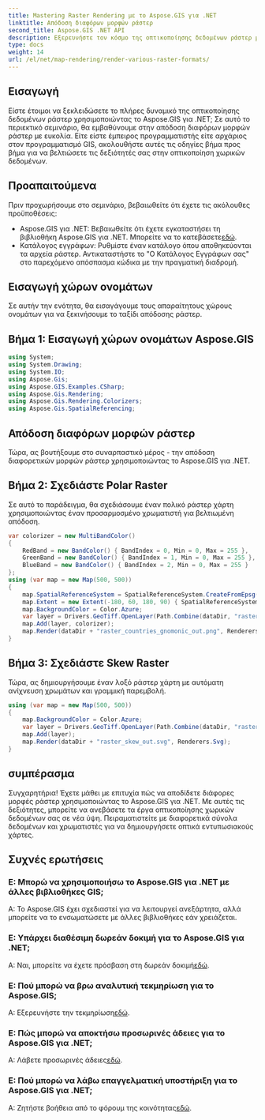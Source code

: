 ```yaml
---
title: Mastering Raster Rendering με το Aspose.GIS για .NET
linktitle: Απόδοση διαφόρων μορφών ράστερ
second_title: Aspose.GIS .NET API
description: Εξερευνήστε τον κόσμο της οπτικοποίησης δεδομένων ράστερ με το Aspose.GIS για .NET. Μάθετε να αποδίδετε εκπληκτικούς χάρτες σε διάφορες μορφές χωρίς κόπο. Κατεβάστε τώρα!
type: docs
weight: 14
url: /el/net/map-rendering/render-various-raster-formats/
---
```

## Εισαγωγή
Είστε έτοιμοι να ξεκλειδώσετε το πλήρες δυναμικό της οπτικοποίησης δεδομένων ράστερ χρησιμοποιώντας το Aspose.GIS για .NET; Σε αυτό το περιεκτικό σεμινάριο, θα εμβαθύνουμε στην απόδοση διαφόρων μορφών ράστερ με ευκολία. Είτε είστε έμπειρος προγραμματιστής είτε αρχάριος στον προγραμματισμό GIS, ακολουθήστε αυτές τις οδηγίες βήμα προς βήμα για να βελτιώσετε τις δεξιότητές σας στην οπτικοποίηση χωρικών δεδομένων.
## Προαπαιτούμενα
Πριν προχωρήσουμε στο σεμινάριο, βεβαιωθείτε ότι έχετε τις ακόλουθες προϋποθέσεις:
- Aspose.GIS για .NET: Βεβαιωθείτε ότι έχετε εγκαταστήσει τη βιβλιοθήκη Aspose.GIS για .NET. Μπορείτε να το κατεβάσετε[εδώ](https://releases.aspose.com/gis/net/).
- Κατάλογος εγγράφων: Ρυθμίστε έναν κατάλογο όπου αποθηκεύονται τα αρχεία ράστερ. Αντικαταστήστε το "Ο Κατάλογος Εγγράφων σας" στο παρεχόμενο απόσπασμα κώδικα με την πραγματική διαδρομή.
## Εισαγωγή χώρων ονομάτων
Σε αυτήν την ενότητα, θα εισαγάγουμε τους απαραίτητους χώρους ονομάτων για να ξεκινήσουμε το ταξίδι απόδοσης ράστερ.
## Βήμα 1: Εισαγωγή χώρων ονομάτων Aspose.GIS
```csharp
using System;
using System.Drawing;
using System.IO;
using Aspose.Gis;
using Aspose.GIS.Examples.CSharp;
using Aspose.Gis.Rendering;
using Aspose.Gis.Rendering.Colorizers;
using Aspose.Gis.SpatialReferencing;
```
## Απόδοση διαφόρων μορφών ράστερ
Τώρα, ας βουτήξουμε στο συναρπαστικό μέρος - την απόδοση διαφορετικών μορφών ράστερ χρησιμοποιώντας το Aspose.GIS για .NET.
## Βήμα 2: Σχεδιάστε Polar Raster
Σε αυτό το παράδειγμα, θα σχεδιάσουμε έναν πολικό ράστερ χάρτη χρησιμοποιώντας έναν προσαρμοσμένο χρωματιστή για βελτιωμένη απόδοση.
```csharp
var colorizer = new MultiBandColor()
{
    RedBand = new BandColor() { BandIndex = 0, Min = 0, Max = 255 },
    GreenBand = new BandColor() { BandIndex = 1, Min = 0, Max = 255 },
    BlueBand = new BandColor() { BandIndex = 2, Min = 0, Max = 255 }
};
using (var map = new Map(500, 500))
{
    map.SpatialReferenceSystem = SpatialReferenceSystem.CreateFromEpsg(102034);
    map.Extent = new Extent(-180, 60, 180, 90) { SpatialReferenceSystem = SpatialReferenceSystem.Wgs84 };
    map.BackgroundColor = Color.Azure;
    var layer = Drivers.GeoTiff.OpenLayer(Path.Combine(dataDir, "raster_countries.tif"));
    map.Add(layer, colorizer);
    map.Render(dataDir + "raster_countries_gnomonic_out.png", Renderers.Png);
}
```
## Βήμα 3: Σχεδιάστε Skew Raster
Τώρα, ας δημιουργήσουμε έναν λοξό ράστερ χάρτη με αυτόματη ανίχνευση χρωμάτων και γραμμική παρεμβολή.
```csharp
using (var map = new Map(500, 500))
{
    map.BackgroundColor = Color.Azure;
    var layer = Drivers.GeoTiff.OpenLayer(Path.Combine(dataDir, "raster_skew.tif"));
    map.Add(layer);
    map.Render(dataDir + "raster_skew_out.svg", Renderers.Svg);
}
```
## συμπέρασμα
Συγχαρητήρια! Έχετε μάθει με επιτυχία πώς να αποδίδετε διάφορες μορφές ράστερ χρησιμοποιώντας το Aspose.GIS για .NET. Με αυτές τις δεξιότητες, μπορείτε να ανεβάσετε τα έργα οπτικοποίησης χωρικών δεδομένων σας σε νέα ύψη. Πειραματιστείτε με διαφορετικά σύνολα δεδομένων και χρωματιστές για να δημιουργήσετε οπτικά εντυπωσιακούς χάρτες.
## Συχνές ερωτήσεις
### Ε: Μπορώ να χρησιμοποιήσω το Aspose.GIS για .NET με άλλες βιβλιοθήκες GIS;
Α: Το Aspose.GIS έχει σχεδιαστεί για να λειτουργεί ανεξάρτητα, αλλά μπορείτε να το ενσωματώσετε με άλλες βιβλιοθήκες εάν χρειάζεται.
### Ε: Υπάρχει διαθέσιμη δωρεάν δοκιμή για το Aspose.GIS για .NET;
 Α: Ναι, μπορείτε να έχετε πρόσβαση στη δωρεάν δοκιμή[εδώ](https://releases.aspose.com/).
### Ε: Πού μπορώ να βρω αναλυτική τεκμηρίωση για το Aspose.GIS;
 Α: Εξερευνήστε την τεκμηρίωση[εδώ](https://reference.aspose.com/gis/net/).
### Ε: Πώς μπορώ να αποκτήσω προσωρινές άδειες για το Aspose.GIS για .NET;
 Α: Λάβετε προσωρινές άδειες[εδώ](https://purchase.aspose.com/temporary-license/).
### Ε: Πού μπορώ να λάβω επαγγελματική υποστήριξη για το Aspose.GIS για .NET;
 Α: Ζητήστε βοήθεια από το φόρουμ της κοινότητας[εδώ](https://forum.aspose.com/c/gis/33).